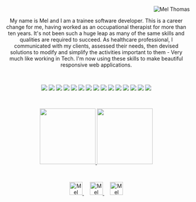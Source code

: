 <p align="right">
    <img src="https://user-images.githubusercontent.com/79028606/174578827-d31c187f-fef5-4741-875d-106cfa3f87dc.png" alt="Mel Thomas" >
</p>                                                                                              

<p align="center">
My name is Mel and I am a trainee software developer. This is a career change for me, having worked as an occupational therapist for more than ten years. It's not been such a huge leap as many of the same skills and qualities are required to succeed. As healthcare professional, I communicated with my clients, assessed their needs, then devised solutions to modify and simplify the activities important to them - Very much like working in Tech. I'm now using these skills to make beautiful responsive web applications.
</p>

&nbsp;

<p align="center">
  <img src="https://img.shields.io/badge/-HTML5-333333?style=flat&logo=HTML5" >
  <img src="https://img.shields.io/badge/-CSS-333333?style=flat&logo=CSS3&logoColor=1572B6" >     
  <img src="https://img.shields.io/badge/-sass-333333?style=flat&logo=sass" >
  <img src="https://img.shields.io/badge/-JavaScript-333333?style=flat&logo=javascript" >
  <img src="https://img.shields.io/badge/-Bootstrap-333333?style=flat&logo=bootstrap&logoColor=563D7C" >
  <img src="https://img.shields.io/badge/-Node.js-333333?style=flat&logo=node.js" >
  <img src="https://img.shields.io/badge/-React-333333?style=flat&logo=react" >
  <img src="https://img.shields.io/badge/-Python-333333?style=flat&logo=python" >
  <img src="https://img.shields.io/badge/-Flask-333333?style=flat&logo=flask" >
  <img src="https://img.shields.io/badge/-MySQL-333333?style=flat&logo=mysql" >
  <img src="https://img.shields.io/badge/-Firebase-333333?style=flat&logo=firebase" >
  <img src="https://img.shields.io/badge/-Jest-333333?style=flat&logo=jest" >
  <img src="https://img.shields.io/badge/-Git-333333?style=flat&logo=git" >
  <img src="https://img.shields.io/badge/-GitHub-333333?style=flat&logo=github" >
  <img src="https://img.shields.io/badge/-Agile-333333?style=flat&logo=agile" >                                                                            
</p>
                                                                           
&nbsp;

<p align="center">
  <a href="https://github.com/meljaynethomas">
    <img height="150em" src="https://github-readme-stats.vercel.app/api?username=meljaynethomas&theme=tokyonight&show_icons=true" />
    <img height="150em" src="https://github-readme-stats.vercel.app/api/top-langs/?username=meljaynethomas&theme=tokyonight&layout=compact" />
  </a>
</p>

&nbsp;

<p align="center">
  <a href="https://www.linkedin.com/in/melthomas">
     <img src="https://www.vectorlogo.zone/logos/linkedin/linkedin-icon.svg" alt="Mel Thomas' Linkedin Profile" height="35" width="35">
  </a>
  &nbsp; &nbsp;
  <a href="mailto:meljaynethomas@gmail.com">
     <img src="https://www.vectorlogo.zone/logos/gmail/gmail-icon.svg" alt="Mel Thomas Email" height="35" width="35">
  </a>
  &nbsp; &nbsp;
  <a href="my url here">
    <img src="https://user-images.githubusercontent.com/79028606/174492753-42e4c015-ca84-4504-a7f4-401d95cdc885.png" alt="Mel Thomas Portfolio Website"         height="35" width="35">
  </a>
</p>
